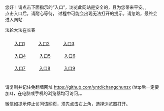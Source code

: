 您好！请点击下面指示的“入口”，浏览此网站是安全的，且为您带来平安。。 <br/>
点击入口后，请耐心等待， 过程中可能会出现无法打开的提示，请忽略，最终会进入网站. </br>

法轮大法在长春<br/>
<div style="padding:10px"><a style="margin:20px" target="_blank" href="https://d2woabqfhk9ul1.cloudfront.net/2Qpsp?qrfmykt" id="ccLink1" rel="nofollow">入口1</a> <a target="_blank" style="margin:20px" href="https://d399c7n0tw9mw9.cloudfront.net/2Qpsp?qjeagwp" id="ccLink2" rel="nofollow">入口2</a> <a style="margin:20px" target="_blank" href="https://d2hisr9jhmbsk3.cloudfront.net/2Qpsp?afbqasb" id="ccLink3" rel="nofollow">入口3</a></div>

<div style="padding:10px" ><a style="margin:20px" target="_blank" href="https://d2woabqfhk9ul1.cloudfront.net/2Qpsp?qrfmykt" id="ccLink4" rel="nofollow">入口4</a> <a style="margin:20px" href="https://d399c7n0tw9mw9.cloudfront.net/2Qpsp?qjeagwp" target="_blank" id="ccLink5" rel="nofollow">入口5</a> <a style="margin:20px" href="https://d2hisr9jhmbsk3.cloudfront.net/2Qpsp?afbqasb" target="_blank" id="ccLink6" rel="nofollow">入口6</a></div>

<div style="padding:10px"><a style="margin:20px" target="_blank" href="https://d2woabqfhk9ul1.cloudfront.net/2Qpsp?qrfmykt" id="ccLink7" rel="nofollow">入口7</a> <a style="margin:20px" href="https://d399c7n0tw9mw9.cloudfront.net/2Qpsp?qjeagwp" target="_blank" id="ccLink8" rel="nofollow">入口8</a> <a style="margin:20px" target="_blank" href="https://d2hisr9jhmbsk3.cloudfront.net/2Qpsp?afbqasb" id="ccLink9" rel="nofollow">入口9</a></div>

<br/>



请复制并记住免翻墙网址 https://github.com/yntd/changchunzx (http后一定要加s)，在电脑或手机的浏览器均可访问。。<br/>

微信如提示停止访问该网页，须先点击右上角，选择浏览器打开。
